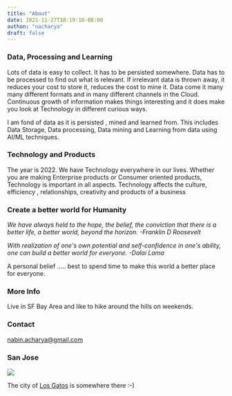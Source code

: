 ```yaml
---
title: "About"
date: 2021-11-27T18:19:10-08:00
authon: "nacharya"
draft: false
---
```


### Data, Processing and Learning

Lots of data is easy to collect. It has to be persisted somewhere. Data has to be processed to find out what is relevant. If irrelevant data is thrown away, it reduces your cost to store it, reduces the cost to mine it. Data come it many many different formats and in many different channels in the Cloud. Continuous growth of information makes things interesting and it does make you look at Technology in different curious ways.

I am fond of data as it is persisted , mined and learned from. This includes Data Storage, Data processing, Data mining and Learning from data using AI/ML techniques.

### Technology and Products

The year is 2022. We have Technology everywhere in our lives. Whether you are making Enterprise products or Consumer oriented products, Technology is important in all aspects.
Technology affects the culture, efficiency , relationships, creativity and products of a business

### Create a better world for Humanity

*We have always held to the hope, the belief, the conviction that there is a better life, a better world, beyond the horizon.  -Franklin D Roosevelt*

*With realization of one's own potential and self-confidence in one's ability, one can build a better world for everyone.  -Dalai Lama*

A personal belief ..... best to spend time to make this world a better place for everyone.

### More Info

Live in SF Bay Area and like to hike around the hills on weekends.

### Contact 

[nabin.acharya@gmail.com](mailto:nabin.acharya@gmail.com)

### San Jose

![](san-jose.jpg)

The city of [Los Gatos](https://www.losgatosca.gov/515/About-Los-Gatos) is somewhere there :-)

